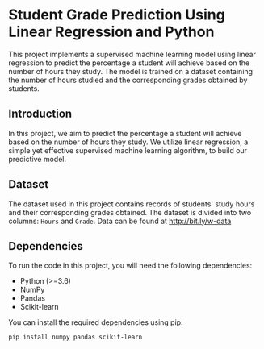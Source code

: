 # Student Grade Prediction Using Linear Regression and Python

This project implements a supervised machine learning model using linear regression to predict the percentage a student will achieve based on the number of hours they study. The model is trained on a dataset containing the number of hours studied and the corresponding grades obtained by students.

## Introduction

In this project, we aim to predict the percentage a student will achieve based on the number of hours they study. We utilize linear regression, a simple yet effective supervised machine learning algorithm, to build our predictive model.

## Dataset

The dataset used in this project contains records of students' study hours and their corresponding grades obtained. The dataset is divided into two columns: `Hours` and `Grade`.
Data can be found at http://bit.ly/w-data

## Dependencies

To run the code in this project, you will need the following dependencies:

- Python (>=3.6)
- NumPy
- Pandas
- Scikit-learn

You can install the required dependencies using pip:

```bash
pip install numpy pandas scikit-learn
